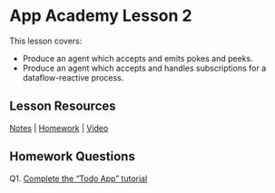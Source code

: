 # App Academy Lesson 2
This lesson covers:
- Produce an agent which accepts and emits pokes and peeks.
- Produce an agent which accepts and handles subscriptions for a dataflow-reactive process.

## Lesson Resources
[Notes](https://github.com/hoon-school/app-school-2023.8/blob/master/aa2.md) | [Homework](https://docs.google.com/forms/d/e/1FAIpQLSd0-lTHMsfkgjdRezDHXAI-IoOeQBetrwX6ilNMdbJZSVKZ5Q/viewform) | [Video](https://www.youtube.com/watch?v=CgKzjsxCBhs)

## Homework Questions
Q1. [Complete the “Todo App” tutorial](./hw2/q01.hoon)  

